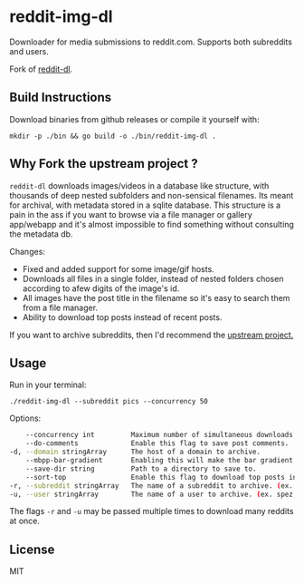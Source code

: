 # reddit-img-dl

Downloader for media submissions to reddit.com. Supports both subreddits and users.

Fork of [reddit-dl](https://github.com/The-Eye-Team/reddit-dl).

## Build Instructions

Download binaries from github releases or compile it yourself with:

```
mkdir -p ./bin && go build -o ./bin/reddit-img-dl .
```

## Why Fork the upstream project ?

`reddit-dl` downloads images/videos in a database like structure, with thousands of deep nested subfolders and non-sensical filenames. Its meant for archival, with metadata stored in a sqlite database. This structure is a pain in the ass if you want to browse via a file manager or gallery app/webapp and it's almost impossible to find something without consulting the metadata db.

Changes:

- Fixed and added support for some image/gif hosts.
- Downloads all files in a single folder, instead of nested folders chosen according to afew digits of the image's id.
- All images have the post title in the filename so it's easy to search them from a file manager.
- Ability to download top posts instead of recent posts.

If you want to archive subreddits, then I'd recommend the [upstream project.](https://github.com/The-Eye-Team/reddit-dl)

## Usage

Run in your terminal:

```
./reddit-img-dl --subreddit pics --concurrency 50
```

Options:

```sh
    --concurrency int         Maximum number of simultaneous downloads. (default 10)
    --do-comments             Enable this flag to save post comments.
-d, --domain stringArray      The host of a domain to archive.
    --mbpp-bar-gradient       Enabling this will make the bar gradient from red/yellow/green.
    --save-dir string         Path to a directory to save to.
    --sort-top                Enable this flag to download top posts instead of recent ones.
-r, --subreddit stringArray   The name of a subreddit to archive. (ex. AskReddit, unixporn, CasualConversation, etc.)
-u, --user stringArray        The name of a user to archive. (ex. spez, PoppinKREAM, Shitty_Watercolour, etc.)
```

The flags `-r` and `-u` may be passed multiple times to download many reddits at once.

## License

MIT
